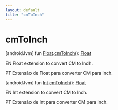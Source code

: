 ```yaml
---
layout: default
title: "cmToInch"
---
```


# cmToInch

[androidJvm]
fun [Float](https://kotlinlang.org/api/core/kotlin-stdlib/kotlin/-float/index.html).[cmToInch](cm-to-inch.md)(): [Float](https://kotlinlang.org/api/core/kotlin-stdlib/kotlin/-float/index.html)

EN Float extension to convert CM to Inch.

PT Extensão de Float para converter CM para Inch.

[androidJvm]
fun [Int](https://kotlinlang.org/api/core/kotlin-stdlib/kotlin/-int/index.html).[cmToInch](cm-to-inch.md)(): [Float](https://kotlinlang.org/api/core/kotlin-stdlib/kotlin/-float/index.html)

EN Int extension to convert CM to Inch.

PT Extensão de Int para converter CM para Inch.